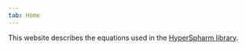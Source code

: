 ```yaml
---
tab: Home
---
```


This website describes the equations used in the [HyperSpharm library](https://github.com/sylvaus/hyperspharm).